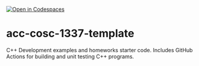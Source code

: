[![Open in Codespaces](https://classroom.github.com/assets/launch-codespace-f4981d0f882b2a3f0472912d15f9806d57e124e0fc890972558857b51b24a6f9.svg)](https://classroom.github.com/open-in-codespaces?assignment_repo_id=9892541)
# acc-cosc-1337-template
C++ Development examples and homeworks starter code.  Includes GitHub Actions for building and unit testing C++ programs.

